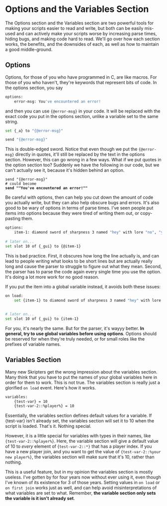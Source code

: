 # Options and the Variables Section

The Options section and the Variables section are two powerful tools for making your scripts easier to read and write, but both can be easily mis-used and can actively make your scripts worse by increasing parse times, hiding bugs, and making code hard to read. We'll go over how each section works, the benefits, and the downsides of each, as well as how to maintain a good middle-ground.

## Options

Options, for those of you who have programmed in C, are like macros. For those of you who haven't, they're keywords that represent bits of code. In the options section, you say&#x20;

```bash
options:
    error-msg: You've encountered an error!
```

and then you can use `{@error-msg}` in your code. It will be replaced with the exact code you put in the options section, unlike a variable set to the same string.

```bash
set {_a} to "{@error-msg}"

send "{@error-msg}"
```

This is double-edged sword. Notice that even though we put the `{@error-msg}` directly in quotes, it'll still be replaced by the text in the options section. However, this can go wrong in a few ways. What if we put quotes in the option section too? Suddenly we have the following in our code, but we can't actually see it, because it's hidden behind an option.

<pre class="language-bash"><code class="lang-bash">send "{@error-msg}"
# could become
<strong>send ""You've encountered an error!""</strong></code></pre>

Be careful with options, then can help you cut down the amount of code you actually write, but they can also help obscure bugs and errors. It's also good to be wary of options in terms of parse times. I've seen people put items into options because they were tired of writing them out, or copy-pasting them.&#x20;

```bash
options:
    item-1: diamond sword of sharpness 3 named "hey" with lore "no", "yes", and "maybe so" 
    
# later on...
set slot 10 of {_gui} to {@item-1}
```

This is bad practice. First, it obscures how long the line actually is, and can lead to people writing what looks to be short lines but are actually really long and cause the parser to struggle to figure out what they mean. Second, the parser has to parse the code again every single time you use the option. It's doing a lot more work for no good reason.

If you put the item into a global variable instead, it avoids both these issues:

```bash
on load:
    set {item-1} to diamond sword of sharpness 3 named "hey" with lore "no", "yes", and "maybe so"
    
 
# later on...
set slot 10 of {_gui} to {item-1} 
```

For you, it's nearly the same. But for the parser, it's wayyy better. **In general, try to use global variables before using options**. Options should be reserved for when they're truly needed, or for small roles like the prefixes of variable names.

## Variables Section

Many new Skripters get the wrong impression about the variables section. Many think that you have to put the names of your global variables here in order for them to work. This is not true. The variables section is really just a glorified `on load` event. Here's how it works.

```bash
variables:
    {test-var} = 10
    {test-var-2::%player%} = 10
```

Essentially, the variables section defines default values for a variable. If {test-var} isn't already set, the variables section will set it to 10 when the script is loaded. That's it. Nothing special.

However, it is a little special for variables with types in their names, like `{test-var-2::%player%}`. Here, the variable section will give a default value of 10 to _every_ element of {`test-var-2::*}` that has a player index. If you have a new player join, and you want to get the value of `{test-var-2::%your new player%}`, the variables section will make sure that it's 10, rather than nothing.

This is a useful feature, but in my opinion the variables section is mostly useless. I've gotten by for four years now without ever using it, even though I've known of its existence for 3 of those years. Setting values in `on load` or `on first join` works just as well, and can help avoid misinterpretations of what variables are set to what. Remember, **the variable section only sets the variable is it isn't already set**.&#x20;
